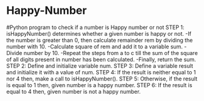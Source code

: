 # Happy-Number
#Python program to check if a number is Happy number or not
STEP 1: isHappyNumber() determines whether a given number is happy or not.
-If the number is greater than 0, then calculate remainder rem by dividing the number with 10.
-Calculate square of rem and add it to a variable sum.
-Divide number by 10.
-Repeat the steps from a to c till the sum of the square of all digits present in number has been calculated.
-Finally, return the sum.
STEP 2: Define and initialize variable num.
STEP 3: Define a variable result and initialize it with a value of num.
STEP 4: If the result is neither equal to 1 nor 4 then, make a call to isHappyNumber().
STEP 5: Otherwise, if the result is equal to 1 then, given number is a happy number.
STEP 6: If the result is equal to 4 then, given number is not a happy number.
